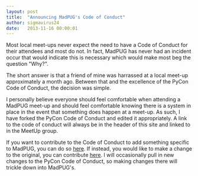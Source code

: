 ```yaml
---
layout: post
title:  "Announcing MadPUG's Code of Conduct"
author: sigmavirus24
date:   2013-11-16 00:00:01
---
```


Most local meet-ups never expect the need to have a Code of Conduct for their 
attendees and most do not. In fact, MadPUG has never had an incident occur 
that would indicate this is necessary which would make most beg the question 
"Why?".

The short answer is that a friend of mine was harrassed at a local meet-up 
approximately a month ago. Between that and the excellence of the PyCon Code 
of Conduct, the decision was simple.

I personally believe everyone should feel comfortable when attending a MadPUG 
meet-up and should feel comfortable knowing there is a system in place in the 
event that something does happen at a meet-up. As such, I have forked the 
PyCon Code of Conduct and edited it appropriately. A link to the code of 
conduct will always be in the header of this site and linked to in the MeetUp 
group.

If you want to contribute to the Code of Conduct to add something specific to 
MadPUG, you can do so [here][madpug-coc]. If instead, you would like to make a 
change to the original, you can contribute [here][pycon-coc]. I will 
occasionally pull in new changes to the PyCon Code of Conduct, so making 
changes there will trickle down into MadPUG's.

[madpug-coc]: https://github.com/MadPUG/pycon-code-of-conduct
[pycon-coc]: https://github.com/python/pycon-code-of-conduct
